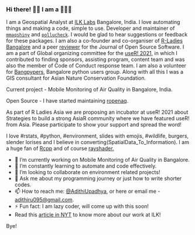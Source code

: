 ### Hi there! 👋🏽 I am a 👩🏽‍💻

I am a Geospatial Analyst at [ILK Labs](https://www.ilklabs.com/) Bangalore, India. I love automating things and making a code, simple to use. Developer and maintainer of [`mmaqshiny`](https://cran.rstudio.com/web/packages/mmaqshiny/index.html) and [`pollucheck`](https://github.com/adithirgis/pollucheck). I would be glad to hear suggestions or feedback for these packages. I am also a co-founder and co-organiser of [R-Ladies Bangalore](https://twitter.com/RLadiesBLR) and a peer [reviewer](https://joss.theoj.org/papers/reviewed_by/@adithirgis) for the Journal of Open Source Software. I am a part of Global organizing committee  for the [useR! 2021](https://user2021.r-project.org/about/global-team/), in which I contributed to finding sponsors, assisting program, content team and was also the member of Code of Conduct response team. I am also a volunteer for [Bangpypers](https://bangalore.pythonindia.org/), Bangalore python users group. Along with all this I was a GIS consultant for Asian Nature Conservation Foundation. 

Current project - Mobile Monitoring of Air Quality in Bangalore, India. 

Open Source - I have started maintaining [ropenaq](https://github.com/ropensci/ropenaq). 

As part of R Ladies Asia we are proposing an incubator at useR! 2021 about Strategies to build a strong AsiaR community where we have featured useR! from Asia. Please participate to show your support and spread the word! 

I love #rstats, #python, #environment, slides with emojis, #wildlife, burgers, slender lorises and I believe in converting(SpatialData_To_Information). I am a huge fan of [Rcpp](https://cran.r-project.org/web/packages/Rcpp/index.html) and of course [rayshader.](https://cran.r-project.org/web/packages/rayshader/index.html)

- 🔭 I’m currently working on Mobile Monitoring of Air Quality in Bangalore.
- 🌱 I’m constantly learning to automate and code effectively. 
- 👯 I’m looking to collaborate on environment related projects!
- 💬 Ask me about my programming journey or just how to write shorter codes.
- 📫 How to reach me: [@AdithiUpadhya](https://twitter.com/AdithiUpadhya), or here or email me - [adithiru095@gmail.com](). 
- ⚡ Fun fact: I am lazy coder, will come up with this soon!
- Read this [article in NYT](https://www.nytimes.com/interactive/2020/12/17/world/asia/india-pollution-inequality.html) to know more about our work at ILK! 

 Bye!

